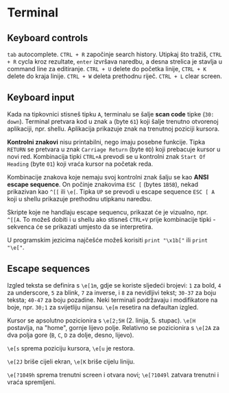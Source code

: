 # Terminal

## Keyboard controls

`tab` autocomplete.
`CTRL + R` započinje search history. Utipkaj što tražiš, `CTRL + R` cycla kroz rezultate, `enter` izvršava naredbu, a desna strelica je stavlja u command line za editiranje.
`CTRL + U` delete do početka linije, `CTRL + K` delete do kraja linije. `CTRL + W` deleta prethodnu riječ.
`CTRL + L` clear screen.

## Keyboard input

Kada na tipkovnici stisneš tipku `A`, terminalu se šalje **scan code** tipke (`30: down`). Terminal pretvara kod u znak `a` (byte `61`) koji šalje trenutno otvorenoj aplikaciji, npr. shellu. Aplikacija prikazuje znak na trenutnoj poziciji kursora.

**Kontrolni znakovi** nisu printabilni, nego imaju posebne funkcije. Tipka `RETURN` se pretvara u znak `Carriage Return` (byte `0D`) koji prebacuje kursor u novi red. Kombinacija tipki `CTRL+A` prevodi se u kontrolni znak `Start Of Heading` (byte `01`) koji vraća kursor na početak reda.

Kombinacije znakova koje nemaju svoj kontrolni znak šalju se kao **ANSI escape sequence**. On počinje znakovima `ESC [` (bytes `1B5B`), nekad prikazivan kao `^[[` ili `\e[`. Tipka `UP` se prevodi u escape sequence `ESC [ A` koji u shellu prikazuje prethodnu utipkanu naredbu.

Skripte koje ne handlaju escape sequencu, prikazat će je vizualno, npr. `^[[A`. To možeš dobiti i u shellu ako stisneš `CTRL+V` prije kombinacije tipki - sekvenca će se prikazati umjesto da se interpretira.

U programskim jezicima najčešće možeš korisiti `print "\x1b["` ili `print "\e["`.

## Escape sequences

Izgled teksta se definira s `\e[1m`, gdje se koriste sljedeći brojevi: `1` za bold, `4` za underscore, `5` za blink, `7` za inverse, i `8` za nevidljivi tekst; `30-37` za boju teksta; `40-47` za boju pozadine. Neki terminali podržavaju i modifikatore na boje, npr. `30;1` za svijetliju nijansu. `\e[m` resetira na defaultan izgled.

Kursor se apsolutno pozicionira s `\e[2;5H` (2. linija, 5. stupac). `\e[H` postavlja, na "home", gornje lijevo polje. Relativno se pozicionira s `\e[2A` za dva polja gore (`B`, `C`, `D` za dolje, desno, lijevo).

`\e[s` sprema poziciju kursora, `\e[u` je restora.

`\e[2J` briše cijeli ekran, `\e[K` briše cijelu liniju.

`\e[?1049h` sprema trenutni screen i otvara novi; `\e[?1049l` zatvara trenutni i vraća spremljeni.

